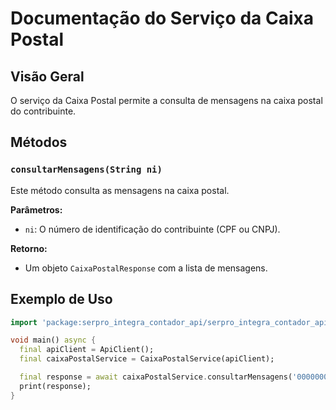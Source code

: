 # Documentação do Serviço da Caixa Postal

## Visão Geral

O serviço da Caixa Postal permite a consulta de mensagens na caixa postal do contribuinte.

## Métodos

### `consultarMensagens(String ni)`

Este método consulta as mensagens na caixa postal.

**Parâmetros:**
- `ni`: O número de identificação do contribuinte (CPF ou CNPJ).

**Retorno:**
- Um objeto `CaixaPostalResponse` com a lista de mensagens.

## Exemplo de Uso

```dart
import 'package:serpro_integra_contador_api/serpro_integra_contador_api.dart';

void main() async {
  final apiClient = ApiClient();
  final caixaPostalService = CaixaPostalService(apiClient);

  final response = await caixaPostalService.consultarMensagens('00000000000');
  print(response);
}
```
